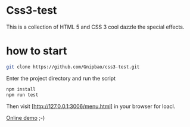 # Css3-test
This is a collection of HTML 5 and CSS 3 cool dazzle the special effects.
# how to start
```bash
git clone https://github.com/Gnipbao/css3-test.git
```
Enter the project directory and run the script
```bash
npm install
npm run test
```
Then visit [http://127.0.0.1:3006/menu.html] in your browser for loacl.

[Online demo](http://gnipbao.github.io/css3-test/menu.html) ;-)


